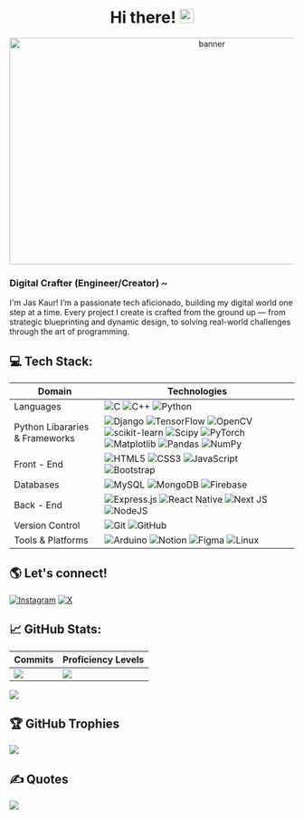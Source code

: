 <h1 align="center"> Hi there!  <img src="https://emojis.slackmojis.com/emojis/images/1536351075/4594/blob-wave.gif" width="25"/>  </h1>

 <p align="center"> <img src="https://github.com/user-attachments/assets/b4e78941-586d-4e23-9b9c-965238a021a0" align="center" alt="banner" width="700" height="400"> 
  
 </p>


### Digital Crafter (Engineer/Creator) ~
I'm Jas Kaur! I’m a passionate tech aficionado, building my digital world one step at a time. Every project I create is crafted from the ground up — from strategic blueprinting and dynamic design, to solving real-world challenges through the art of programming. 

## 💻 Tech Stack:
| Domain | Technologies |
| --- | --- 
| Languages | ![C](https://img.shields.io/badge/c-%2300599C.svg?style=for-the-badge&logo=c&logoColor=white) ![C++](https://img.shields.io/badge/c++-%2300599C.svg?style=for-the-badge&logo=c%2B%2B&logoColor=white) ![Python](https://img.shields.io/badge/python-3670A0?style=for-the-badge&logo=python&logoColor=ffdd54)
| Python Libararies & Frameworks | ![Django](https://img.shields.io/badge/django-%23092E20.svg?style=for-the-badge&logo=django&logoColor=white) ![TensorFlow](https://img.shields.io/badge/TensorFlow-%23FF6F00.svg?style=for-the-badge&logo=TensorFlow&logoColor=white)  ![OpenCV](https://img.shields.io/badge/opencv-%23white.svg?style=for-the-badge&logo=opencv&logoColor=white) ![scikit-learn](https://img.shields.io/badge/scikit--learn-%23F7931E.svg?style=for-the-badge&logo=scikit-learn&logoColor=white)  ![Scipy](https://img.shields.io/badge/SciPy-%230C55A5.svg?style=for-the-badge&logo=scipy&logoColor=%white) ![PyTorch](https://img.shields.io/badge/PyTorch-%23EE4C2C.svg?style=for-the-badge&logo=PyTorch&logoColor=white) ![Matplotlib](https://img.shields.io/badge/Matplotlib-%23ffffff.svg?style=for-the-badge&logo=Matplotlib&logoColor=black) ![Pandas](https://img.shields.io/badge/pandas-%23150458.svg?style=for-the-badge&logo=pandas&logoColor=white) ![NumPy](https://img.shields.io/badge/numpy-%23013243.svg?style=for-the-badge&logo=numpy&logoColor=white) 
| Front - End | ![HTML5](https://img.shields.io/badge/html5-%23E34F26.svg?style=for-the-badge&logo=html5&logoColor=white) ![CSS3](https://img.shields.io/badge/css3-%231572B6.svg?style=for-the-badge&logo=css3&logoColor=white)  ![JavaScript](https://img.shields.io/badge/javascript-%23323330.svg?style=for-the-badge&logo=javascript&logoColor=%23F7DF1E) ![Bootstrap](https://img.shields.io/badge/bootstrap-%238511FA.svg?style=for-the-badge&logo=bootstrap&logoColor=white) 
| Databases | ![MySQL](https://img.shields.io/badge/mysql-4479A1.svg?style=for-the-badge&logo=mysql&logoColor=white) ![MongoDB](https://img.shields.io/badge/MongoDB-%234ea94b.svg?style=for-the-badge&logo=mongodb&logoColor=white) ![Firebase](https://img.shields.io/badge/firebase-%23039BE5.svg?style=for-the-badge&logo=firebase)
| Back - End | ![Express.js](https://img.shields.io/badge/express.js-%23404d59.svg?style=for-the-badge&logo=express&logoColor=%2361DAFB) ![React Native](https://img.shields.io/badge/react_native-%2320232a.svg?style=for-the-badge&logo=react&logoColor=%2361DAFB) ![Next JS](https://img.shields.io/badge/Next-black?style=for-the-badge&logo=next.js&logoColor=white) ![NodeJS](https://img.shields.io/badge/node.js-6DA55F?style=for-the-badge&logo=node.js&logoColor=white) 
| Version Control | ![Git](https://img.shields.io/badge/git-%23F05033.svg?style=for-the-badge&logo=git&logoColor=white) ![GitHub](https://img.shields.io/badge/github-%23121011.svg?style=for-the-badge&logo=github&logoColor=white) 
| Tools & Platforms |![Arduino](https://img.shields.io/badge/-Arduino-00979D?style=for-the-badge&logo=Arduino&logoColor=white)  ![Notion](https://img.shields.io/badge/Notion-%23000000.svg?style=for-the-badge&logo=notion&logoColor=white) ![Figma](https://img.shields.io/badge/figma-%23F24E1E.svg?style=for-the-badge&logo=figma&logoColor=white) ![Linux](https://img.shields.io/badge/Linux-FCC624?style=for-the-badge&logo=linux&logoColor=black)
 ## 🌎 Let's connect!

[<img alt="Instagram" src="https://img.shields.io/badge/Instagram-%23E4405F.svg?style=for-the-badge&logo=Instagram&logoColor=white" />](https://www.instagram.com/_jaspinderkaur)
[<img alt="X" src="https://img.shields.io/badge/X-%23000000.svg?style=for-the-badge&logo=X&logoColor=white"/>](https://x.com/jaspinder__kaur)
<!---[<img alt="Medium" src="https://img.shields.io/badge/Medium-%23000000.svg?&style=for-the-badge&logo=Medium&logoColor=white" />](https://medium.com/@gazijarin.ai) ![Facebook](https://img.shields.io/badge/Facebook-%231877F2.svg?style=for-the-badge&logo=Facebook&logoColor=white) ![Pinterest](https://img.shields.io/badge/Pinterest-%23E60023.svg?style=for-the-badge&logo=Pinterest&logoColor=white) ![Outlook](https://img.shields.io/badge/Microsoft_Outlook-0078D4?style=for-the-badge&logo=microsoft-outlook&logoColor=white) ![Snapchat](https://img.shields.io/badge/Snapchat-%23FFFC00.svg?style=for-the-badge&logo=Snapchat&logoColor=white) ![TikTok](https://img.shields.io/badge/TikTok-%23000000.svg?style=for-the-badge&logo=TikTok&logoColor=white) Leet Code (https://leetcode.com/u/jaspinder-kaur/) 
[<img alt="LinkedIn" src="https://img.shields.io/badge/LinkedIn-%230E76A8.svg?&style=for-the-badge&logo=LinkedIn&logoColor=white" />](https://www.linkedin.com/in/jaspinder--kaur/) --->

## 📈 GitHub Stats:
|  Commits | Proficiency Levels |
| --- | ---
![](https://github-readme-stats.vercel.app/api?username=jaspinder-kaur&theme=tokyonight&hide_border=false&include_all_commits=true&count_private=true) | ![](https://github-readme-stats.vercel.app/api/top-langs/?username=jaspinder-kaur&theme=tokyonight&hide_border=false&include_all_commits=true&count_private=true&layout=compact) <br/>

![](https://github-readme-streak-stats.herokuapp.com/?user=jaspinder-kaur&theme=tokyonight&hide_border=false)<br/>

## 🏆 GitHub Trophies
![](https://github-profile-trophy.vercel.app/?username=jaspinder-kaur&theme=tokyonight&no-frame=false&no-bg=false&margin-w=4)<br>

## ✍️ Quotes
![](https://quotes-github-readme.vercel.app/api?type=horizontal&theme=radical)




